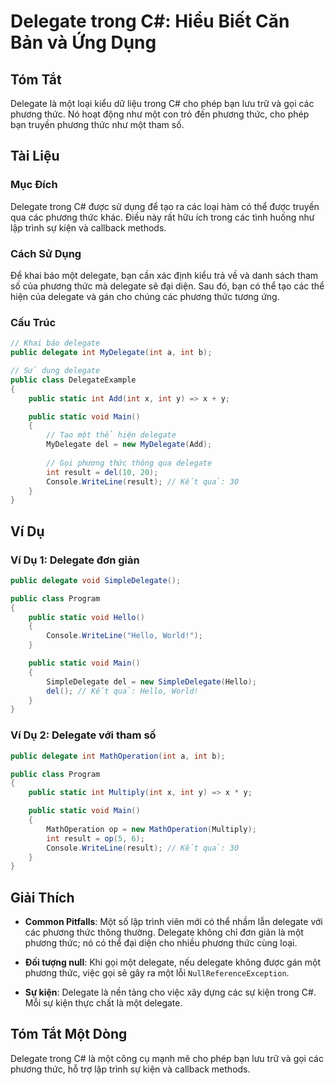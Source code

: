 <!--
Meta Description: # Delegate trong C#: Hiểu Biết Căn Bản và Ứng Dụng ## Tóm Tắt Delegate là một loại kiểu dữ liệu trong C# cho phép bạn lưu trữ và gọi các phương thức. ...
Meta Keywords: delegate, int, một, phương, thức
-->

# Delegate trong C#: Hiểu Biết Căn Bản và Ứng Dụng

## Tóm Tắt
Delegate là một loại kiểu dữ liệu trong C# cho phép bạn lưu trữ và gọi các phương thức. Nó hoạt động như một con trỏ đến phương thức, cho phép bạn truyền phương thức như một tham số.

## Tài Liệu
### Mục Đích
Delegate trong C# được sử dụng để tạo ra các loại hàm có thể được truyền qua các phương thức khác. Điều này rất hữu ích trong các tình huống như lập trình sự kiện và callback methods.

### Cách Sử Dụng
Để khai báo một delegate, bạn cần xác định kiểu trả về và danh sách tham số của phương thức mà delegate sẽ đại diện. Sau đó, bạn có thể tạo các thể hiện của delegate và gán cho chúng các phương thức tương ứng.

### Cấu Trúc
```csharp
// Khai báo delegate
public delegate int MyDelegate(int a, int b);

// Sử dụng delegate
public class DelegateExample
{
    public static int Add(int x, int y) => x + y;

    public static void Main()
    {
        // Tạo một thể hiện delegate
        MyDelegate del = new MyDelegate(Add);
        
        // Gọi phương thức thông qua delegate
        int result = del(10, 20);
        Console.WriteLine(result); // Kết quả: 30
    }
}
```

## Ví Dụ
### Ví Dụ 1: Delegate đơn giản
```csharp
public delegate void SimpleDelegate();

public class Program
{
    public static void Hello()
    {
        Console.WriteLine("Hello, World!");
    }

    public static void Main()
    {
        SimpleDelegate del = new SimpleDelegate(Hello);
        del(); // Kết quả: Hello, World!
    }
}
```

### Ví Dụ 2: Delegate với tham số
```csharp
public delegate int MathOperation(int a, int b);

public class Program
{
    public static int Multiply(int x, int y) => x * y;

    public static void Main()
    {
        MathOperation op = new MathOperation(Multiply);
        int result = op(5, 6);
        Console.WriteLine(result); // Kết quả: 30
    }
}
```

## Giải Thích
- **Common Pitfalls**: Một số lập trình viên mới có thể nhầm lẫn delegate với các phương thức thông thường. Delegate không chỉ đơn giản là một phương thức; nó có thể đại diện cho nhiều phương thức cùng loại.
  
- **Đối tượng null**: Khi gọi một delegate, nếu delegate không được gán một phương thức, việc gọi sẽ gây ra một lỗi `NullReferenceException`.

- **Sự kiện**: Delegate là nền tảng cho việc xây dựng các sự kiện trong C#. Mỗi sự kiện thực chất là một delegate.

## Tóm Tắt Một Dòng
Delegate trong C# là một công cụ mạnh mẽ cho phép bạn lưu trữ và gọi các phương thức, hỗ trợ lập trình sự kiện và callback methods.